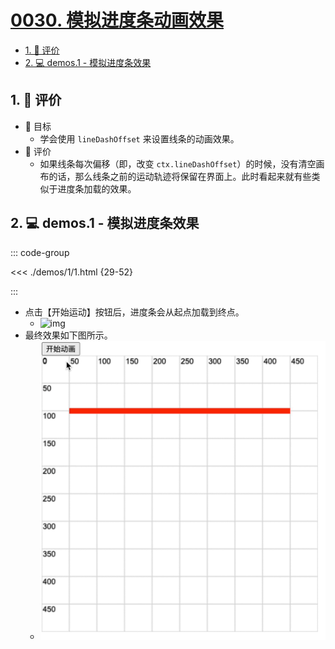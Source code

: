 # [0030. 模拟进度条动画效果](https://github.com/tnotesjs/TNotes.canvas/tree/main/notes/0030.%20%E6%A8%A1%E6%8B%9F%E8%BF%9B%E5%BA%A6%E6%9D%A1%E5%8A%A8%E7%94%BB%E6%95%88%E6%9E%9C)

<!-- region:toc -->

- [1. 🫧 评价](#1--评价)
- [2. 💻 demos.1 - 模拟进度条效果](#2--demos1---模拟进度条效果)

<!-- endregion:toc -->

## 1. 🫧 评价

- 🎯 目标
  - 学会使用 `lineDashOffset` 来设置线条的动画效果。
- 🫧 评价
  - 如果线条每次偏移（即，改变 `ctx.lineDashOffset`）的时候，没有清空画布的话，那么线条之前的运动轨迹将保留在界面上。此时看起来就有些类似于进度条加载的效果。

## 2. 💻 demos.1 - 模拟进度条效果

::: code-group

<<< ./demos/1/1.html {29-52}

:::

- 点击【开始运动】按钮后，进度条会从起点加载到终点。
  - ![img](https://cdn.jsdelivr.net/gh/Tdahuyou/imgs@main/2024-10-04-11-03-20.png)
- 最终效果如下图所示。
  - ![gif](./assets/模拟进度条动画效果.gif)
